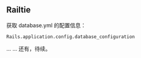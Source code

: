 ## Railtie

获取 database.yml 的配置信息：

```
Rails.application.config.database_configuration
```

... ... 还有，待续。
